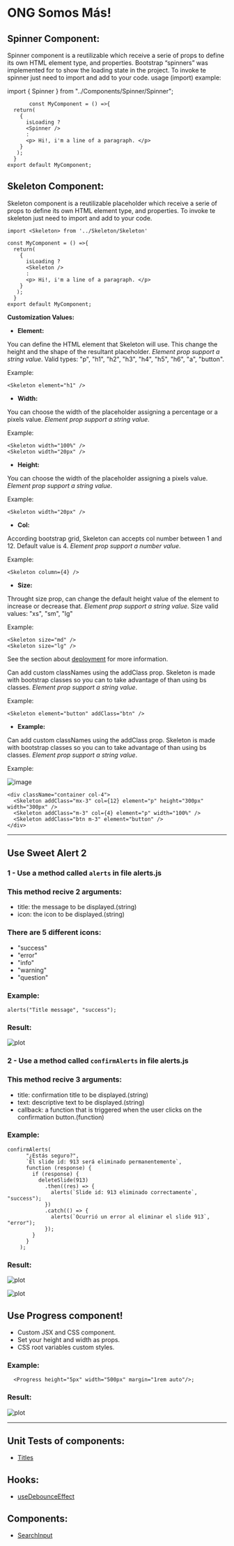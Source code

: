 # ONG Somos Más!

## **Spinner Component:**

Spinner component is a reutilizable which receive a serie of props to define its own HTML element type, and properties.
Bootstrap “spinners” was implemented for to show the loading state in the project.
To invoke te spinner just need to import and add to your code.
usage (import) example:

import { Spinner } from "../Components/Spinner/Spinner";

           const MyComponent = () =>{
      return(
        {
          isLoading ?
          <Spinner />
          :
          <p> Hi!, i'm a line of a paragraph. </p>
        }
       );
      }
    export default MyComponent;

## **Skeleton Component:**

Skeleton component is a reutilizable placeholder which receive a serie of props to define its own HTML element type, and properties.
To invoke te skeleton just need to import and add to your code.

    import <Skeleton> from '../Skeleton/Skeleton'

    const MyComponent = () =>{
      return(
        {
          isLoading ?
          <Skeleton />
          :
          <p> Hi!, i'm a line of a paragraph. </p>
        }
       );
      }
    export default MyComponent;

**Customization Values:**

- **Element:**

You can define the HTML element that Skeleton will use.
This change the height and the shape of the resultant placeholder.
_Element prop support a string value_.
Valid types: "p", "h1", "h2", "h3", "h4", "h5", "h6", "a", "button".

Example:

    <Skeleton element="h1" />

- **Width:**

You can choose the width of the placeholder assigning a percentage or a pixels value.
_Element prop support a string value_.

Example:

    <Skeleton width="100%" />
    <Skeleton width="20px" />

- **Height:**

You can choose the width of the placeholder assigning a pixels value.
_Element prop support a string value_.

Example:

    <Skeleton width="20px" />

- **Col:**

According bootstrap grid, Skeleton can accepts col number between 1 and 12. Default value is 4.
_Element prop support a number value_.

Example:

    <Skeleton column={4} />

- **Size:**

Throught size prop, can change the default height value of the element to increase or decrease that.
_Element prop support a string value_.
Size valid values: "xs", "sm", "lg"

Example:

    <Skeleton size="md" />
    <Skeleton size="lg" />

See the section about [deployment](https://facebook.github.io/create-react-app/docs/deployment) for more information.

Can add custom classNames using the addClass prop. Skeleton is made with bootstrap classes so you can to take advantage of than using bs classes.
_Element prop support a string value_.

Example:

    <Skeleton element="button" addClass="btn" />

- **Example:**

Can add custom classNames using the addClass prop. Skeleton is made with bootstrap classes so you can to take advantage of than using bs classes.
_Element prop support a string value_.

Example:

![image](https://user-images.githubusercontent.com/71856261/152566785-905c9342-8afc-48be-bcb7-35f3cd65f460.png)

    <div className="container col-4">
      <Skeleton addClass="mx-3" col={12} element="p" height="300px" width="300px" />
      <Skeleton addClass="m-3" col={4} element="p" width="100%" />
      <Skeleton addClass="btn m-3" element="button" />
    </div>

---

## Use Sweet Alert 2

### 1 - Use a method called `alerts` in file alerts.js

### This method recive 2 arguments:

- title: the message to be displayed.(string)
- icon: the icon to be displayed.(string)

### There are 5 different icons:

- "success"
- "error"
- "info"
- "warning"
- "question"

### Example:

```
alerts("Title message", "success");
```

### Result:

![plot](https://i.ibb.co/883s3dH/example.jpg)

### 2 - Use a method called `confirmAlerts` in file alerts.js

### This method recive 3 arguments:

- title: confirmation title to be displayed.(string)
- text: descriptive text to be displayed.(string)
- callback: a function that is triggered when the user clicks on the confirmation button.(function)

### Example:

```
confirmAlerts(
      "¿Estás seguro?",
      `El slide id: 913 será eliminado permanentemente`,
      function (response) {
        if (response) {
          deleteSlide(913)
            .then((res) => {
              alerts(`Slide id: 913 eliminado correctamente`, "success");
            })
            .catch(() => {
              alerts(`Ocurrió un error al eliminar el slide 913`, "error");
            });
        }
      }
    );
```

### Result:

![plot](https://i.ibb.co/bz9wLHk/confirmation2.jpg)

![plot](https://i.ibb.co/hywdz46/confirmed.jpg)

## Use Progress component!

- Custom JSX and CSS component.
- Set your height and width as props.
- CSS root variables custom styles.

### Example:

```
  <Progress height="5px" width="500px" margin="1rem auto"/>;
```

### Result:

![plot](https://imgur.com/4qLJ6E2.png)

---

## Unit Tests of components:

- [Titles](./src/Components/Titles/README.test.md)

## Hooks:

- [useDebounceEffect](./src/hooks/useDebounceSearch.md)

## Components:

- [SearchInput](./src/Components/SearchInput/searchInput.md)
